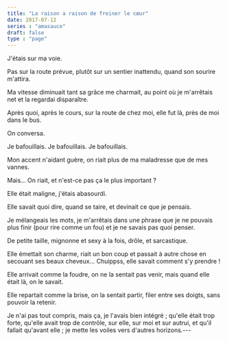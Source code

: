 ```yaml
---
title: "La raison a raison de freiner le cœur"
date: 2017-07-12
series : "amasauce"
draft: false
type : "page"
---
```


J'étais sur ma voie.

Pas sur la route prévue, plutôt sur un sentier inattendu, quand son sourire m'attira.

Ma vitesse diminuait tant sa grâce me charmait, au point où je m'arrêtais net et la regardai disparaître.

Après quoi, après le cours, sur la route de chez moi, elle fut là, près de moi dans le bus.

On conversa.

Je bafouillais. Je bafouillais. Je bafouillais.

Mon accent n'aidant guère, on riait plus de ma maladresse que de mes vannes.

Mais... On riait, et n'est-ce pas ça le plus important ?

Elle était maligne, j'étais abasourdi.

Elle savait quoi dire, quand se taire, et devinait ce que je pensais.

Je mélangeais les mots, je m'arrêtais dans une phrase que je ne pouvais plus finir (pour rire comme un fou) et je ne savais pas quoi penser.

De petite taille, mignonne et sexy à la fois, drôle, et sarcastique.

Elle émettait son charme, riait un bon coup et passait à autre chose en secouant ses beaux cheveux... Chuippss, elle savait comment s'y prendre !

Elle arrivait comme la foudre, on ne la sentait pas venir, mais quand elle était là, on le savait.

Elle repartait comme la brise, on la sentait partir, filer entre ses doigts, sans pouvoir la retenir.

Je n'ai pas tout compris, mais ça, je l'avais bien intégré ; qu'elle était trop forte, qu'elle avait trop de contrôle, sur elle, sur moi et sur autrui, et qu'il fallait qu'avant elle ; je mette les voiles vers d'autres horizons.---
